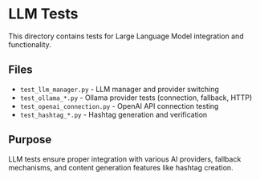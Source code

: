# LLM Tests

This directory contains tests for Large Language Model integration and functionality.

## Files

- `test_llm_manager.py` - LLM manager and provider switching
- `test_ollama_*.py` - Ollama provider tests (connection, fallback, HTTP)
- `test_openai_connection.py` - OpenAI API connection testing
- `test_hashtag_*.py` - Hashtag generation and verification

## Purpose

LLM tests ensure proper integration with various AI providers, fallback mechanisms, and content generation features like hashtag creation.
